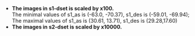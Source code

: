
- **The images in s1-dset is scaled by x100.**   
The minimal values of s1_as is (-63.0, -70.37), s1_des is (-59.01, -69.94);   
The maximal values of s1_as is (30.61, 13.71), s1_des is (29.28,17.60)
- **The images in s2-dset is scaled by x10000.**



